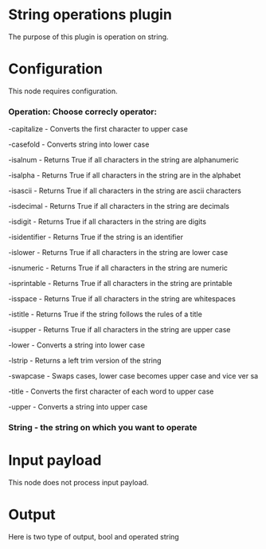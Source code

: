 # String operations plugin

The purpose of this plugin is operation on string.
# Configuration

This node requires configuration. 
<h3>Operation: Choose correcly operator:</h3>

-capitalize - Converts the first character to upper case

-casefold - Converts string into lower case

-isalnum - Returns True if all characters in the string are alphanumeric

-isalpha - Returns True if all characters in the string are in the alphabet

-isascii - Returns True if all characters in the string are ascii characters

-isdecimal - Returns True if all characters in the string are decimals

-isdigit - Returns True if all characters in the string are digits

-isidentifier - Returns True if the string is an identifier

-islower - Returns True if all characters in the string are lower case

-isnumeric - Returns True if all characters in the string are numeric

-isprintable - Returns True if all characters in the string are printable

-isspace - Returns True if all characters in the string are whitespaces

-istitle - Returns True if the string follows the rules of a title

-isupper - 	Returns True if all characters in the string are upper case

-lower - Converts a string into lower case

-lstrip - Returns a left trim version of the string

-swapcase - Swaps cases, lower case becomes upper case and vice ver sa

-title - Converts the first character of each word to upper case

-upper - Converts a string into upper case

<h3>String - the string on which you want to operate

# Input payload

This node does not process input payload.

# Output

Here is two type of output, bool and operated string 
